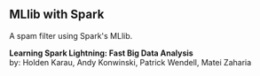 ## MLlib with Spark

A spam filter using Spark's MLlib. 

<b> Learning Spark Lightning: Fast Big Data Analysis </b> <br>
by: Holden Karau, Andy Konwinski,
Patrick Wendell, Matei Zaharia
